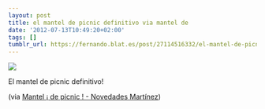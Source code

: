 ```yaml
---
layout: post
title: el mantel de picnic definitivo via mantel de
date: '2012-07-13T10:49:20+02:00'
tags: []
tumblr_url: https://fernando.blat.es/post/27114516332/el-mantel-de-picnic-definitivo-via-mantel-de
---
```

 ![](/tumblr_files/tumblr_m73ciamvxu1qz4y16o1_400.png)  

El mantel de picnic definitivo!

(via [Mantel ¡ de picnic ! - Novedades Martínez](http://novedadesmartinez.tol.do/mantel-de-picnic))
